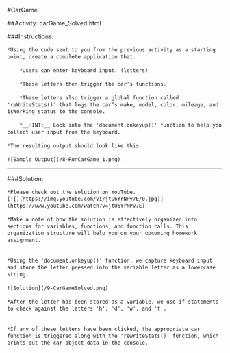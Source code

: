 #CarGame

##Activity: carGame_Solved.html

###Instructions:

    *Using the code sent to you from the previous activity as a starting point, create a complete application that:

        *Users can enter keyboard input. (letters)

        *These letters then trigger the car’s functions.

        *These letters also trigger a global function called 'reWriteStats()' that logs the car’s make, model, color, mileage, and isWorking status to the console.

        *__HINT:__ Look into the 'document.onkeyup()' function to help you collect user input from the keyboard.
    
    *The resulting output should look like this.

    ![Sample Output](/8-RunCarGame_1.png)

-------------------------


###Solution:

    *Please check out the solution on YouTube.
    [![](https://img.youtube.com/vi/jtU6YrNPv7E/0.jpg)](https://www.youtube.com/watch?v=jtU6YrNPv7E)

    *Make a note of how the solution is effectively organized into sections for variables, functions, and function calls. This organization structure will help you on your upcoming homework assignment.


    *Using the 'document.onkeyup()' function, we capture keyboard input and store the letter pressed into the variable letter as a lowercase string.

    ![Solution](/9-CarGameSolved.png)

    *After the letter has been stored as a variable, we use if statements to check against the letters 'h', 'd', 'w', and 't'.


    *If any of these letters have been clicked, the appropriate car function is triggered along with the 'rewriteStats()' function, which prints out the car object data in the console.